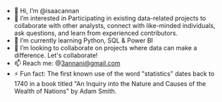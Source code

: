 - 👋 Hi, I’m @isaacannan
- 👀 I’m interested in Participating in existing data-related projects to collaborate with other analysts, connect with like-minded individuals, ask questions, and learn from experienced contributors.
- 🌱 I’m currently learning Python, SQL & Power BI
- 💞️ I’m looking to collaborate on projects where data can make a difference. Let's collaborate!
- 📫 Reach me: @3annani@gmail.com
- ⚡ Fun fact: The first known use of the word "statistics" dates back to 1740 in a book titled "An Inquiry into the Nature and Causes of the Wealth of Nations" by Adam Smith.

<!---
isaacannan/isaacannan is a ✨ special ✨ repository because its `README.md` (this file) appears on your GitHub profile.
You can click the Preview link to take a look at your changes.
--->
